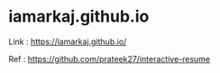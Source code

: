 # iamarkaj.github.io

Link : https://iamarkaj.github.io/

Ref : https://github.com/prateek27/interactive-resume
